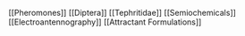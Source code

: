 [[Pheromones]]
[[Diptera]]
[[Tephritidae]]
[[Semiochemicals]]
[[Electroantennography]]
[[Attractant Formulations]]
